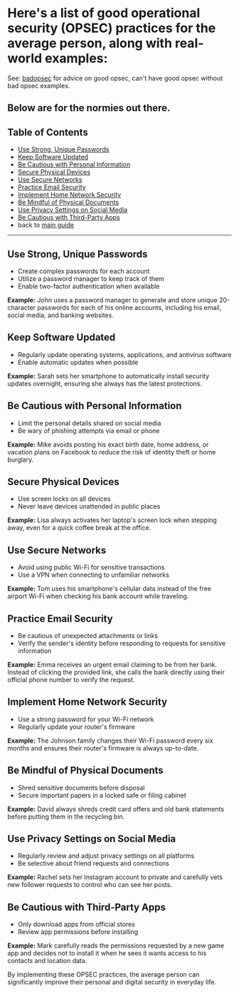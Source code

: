 # Here's a list of good operational security (OPSEC) practices for the average person, along with real-world examples:

See: [badopsec](https://github.com/airborne-commando/OPSEC-OSINT-Tools/blob/main/badopsec.md) for advice on good opsec, can't have good opsec without bad opsec examples.

Below are for the normies out there.
------------

## Table of Contents

- [Use Strong, Unique Passwords](#use-strong-unique-passwords)
- [Keep Software Updated](#keep-software-updated)
- [Be Cautious with Personal Information](#be-cautious-with-personal-information)
- [Secure Physical Devices](#secure-physical-devices)
- [Use Secure Networks](#use-secure-networks)
- [Practice Email Security](#practice-email-security)
- [Implement Home Network Security](#implement-home-network-security)
- [Be Mindful of Physical Documents](#be-mindful-of-physical-documents)
- [Use Privacy Settings on Social Media](#use-privacy-settings-on-social-media)
- [Be Cautious with Third-Party Apps](#be-cautious-with-third-party-apps)
- back to [main guide](https://github.com/airborne-commando/OPSEC-OSINT-Tools)
---

## Use Strong, Unique Passwords

- Create complex passwords for each account
- Utilize a password manager to keep track of them
- Enable two-factor authentication when available

**Example:** John uses a password manager to generate and store unique 20-character passwords for each of his online accounts, including his email, social media, and banking websites.

## Keep Software Updated

- Regularly update operating systems, applications, and antivirus software
- Enable automatic updates when possible

**Example:** Sarah sets her smartphone to automatically install security updates overnight, ensuring she always has the latest protections.

## Be Cautious with Personal Information

- Limit the personal details shared on social media
- Be wary of phishing attempts via email or phone

**Example:** Mike avoids posting his exact birth date, home address, or vacation plans on Facebook to reduce the risk of identity theft or home burglary.

## Secure Physical Devices

- Use screen locks on all devices
- Never leave devices unattended in public places

**Example:** Lisa always activates her laptop's screen lock when stepping away, even for a quick coffee break at the office.

## Use Secure Networks

- Avoid using public Wi-Fi for sensitive transactions
- Use a VPN when connecting to unfamiliar networks

**Example:** Tom uses his smartphone's cellular data instead of the free airport Wi-Fi when checking his bank account while traveling.

## Practice Email Security

- Be cautious of unexpected attachments or links
- Verify the sender's identity before responding to requests for sensitive information

**Example:** Emma receives an urgent email claiming to be from her bank. Instead of clicking the provided link, she calls the bank directly using their official phone number to verify the request.

## Implement Home Network Security

- Use a strong password for your Wi-Fi network
- Regularly update your router's firmware

**Example:** The Johnson family changes their Wi-Fi password every six months and ensures their router's firmware is always up-to-date.

## Be Mindful of Physical Documents

- Shred sensitive documents before disposal
- Secure important papers in a locked safe or filing cabinet

**Example:** David always shreds credit card offers and old bank statements before putting them in the recycling bin.

## Use Privacy Settings on Social Media

- Regularly review and adjust privacy settings on all platforms
- Be selective about friend requests and connections

**Example:** Rachel sets her Instagram account to private and carefully vets new follower requests to control who can see her posts.

## Be Cautious with Third-Party Apps

- Only download apps from official stores
- Review app permissions before installing

**Example:** Mark carefully reads the permissions requested by a new game app and decides not to install it when he sees it wants access to his contacts and location data.

By implementing these OPSEC practices, the average person can significantly improve their personal and digital security in everyday life.
